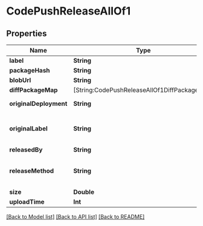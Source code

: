 # CodePushReleaseAllOf1

## Properties
Name | Type | Description | Notes
------------ | ------------- | ------------- | -------------
**label** | **String** |  | [optional] 
**packageHash** | **String** |  | [optional] 
**blobUrl** | **String** |  | [optional] 
**diffPackageMap** | [String:CodePushReleaseAllOf1DiffPackageMap] |  | [optional] 
**originalDeployment** | **String** | Set on &#39;Promote&#39; | [optional] 
**originalLabel** | **String** | Set on &#39;Promote&#39; and &#39;Rollback&#39; | [optional] 
**releasedBy** | **String** |  | [optional] 
**releaseMethod** | **String** | The release method is unknown if unspecified | [optional] 
**size** | **Double** |  | [optional] 
**uploadTime** | **Int** |  | [optional] 

[[Back to Model list]](../README.md#documentation-for-models) [[Back to API list]](../README.md#documentation-for-api-endpoints) [[Back to README]](../README.md)


